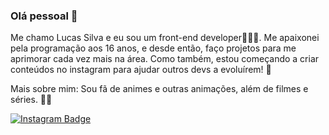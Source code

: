 ### Olá pessoal 👋

Me chamo Lucas Silva e eu sou um front-end developer👨🏻‍💻. Me apaixonei pela programação aos 16 anos, e desde então, faço projetos para me aprimorar cada vez mais na área. Como também,  estou começando a criar conteúdos no instagram para ajudar outros devs a evoluírem! 🚀

Mais sobre mim: Sou fã de animes e outras animações, além de filmes e séries. 🍿🎥

[![Instagram Badge](https://img.shields.io/badge/-@programadorlucas-8B008B?style=flat-square&labelColor=8B008B&logo=instagram&logoColor=white&link=https://twitter.com/sakshamtaneja00)](https://www.instagram.com/programadorlucas/)
